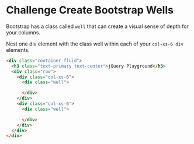 # Challenge Create Bootstrap Wells

Bootstrap has a class called `well` that can create a visual sense of depth for your columns.

Nest one div element with the class well within each of your `col-xs-6 div` elements.

```html
<div class="container-fluid">
  <h3 class="text-primary text-center">jQuery Playground</h3>
  <div class="row">
    <div class="col-xs-6">
      <div class="well">

      </div>
    </div>
    <div class="col-xs-6">
      <div class="well">

      </div>
    </div>
  </div>
</div>
```
